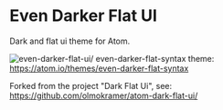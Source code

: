 # Even Darker Flat UI

Dark and flat ui theme for Atom.

![even-darker-flat-ui/](https://raw.githubusercontent.com/staxx6/atom-even-darker-flat-ui/master/screenshot.png)
even-darker-flat-syntax theme: https://atom.io/themes/even-darker-flat-syntax

Forked from the project "Dark Flat Ui", see: https://github.com/olmokramer/atom-dark-flat-ui/
